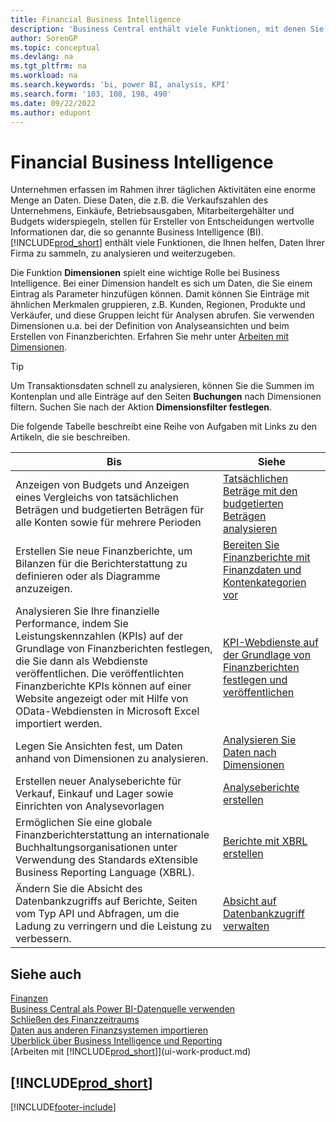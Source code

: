 ```yaml
---
title: Financial Business Intelligence
description: 'Business Central enthält viele Funktionen, mit denen Sie wertvolle Firmendaten für Business Intelligence und Entscheidungsfindung sammeln, analysieren und gemeinsam nutzen können.'
author: SorenGP
ms.topic: conceptual
ms.devlang: na
ms.tgt_pltfrm: na
ms.workload: na
ms.search.keywords: 'bi, power BI, analysis, KPI'
ms.search.form: '103, 108, 198, 490'
ms.date: 09/22/2022
ms.author: edupont
---
```

# <a name="financial-business-intelligence"></a><a name="financial-business-intelligence"></a>Financial Business Intelligence

Unternehmen erfassen im Rahmen ihrer täglichen Aktivitäten eine enorme Menge an Daten. Diese Daten, die z.B. die Verkaufszahlen des Unternehmens, Einkäufe, Betriebsausgaben, Mitarbeitergehälter und Budgets widerspiegeln, stellen für Ersteller von Entscheidungen wertvolle Informationen dar, die so genannte Business Intelligence (BI). [!INCLUDE[prod_short](includes/prod_short.md)] enthält viele Funktionen, die Ihnen helfen, Daten Ihrer Firma zu sammeln, zu analysieren und weiterzugeben.

Die Funktion **Dimensionen** spielt eine wichtige Rolle bei Business Intelligence. Bei einer Dimension handelt es sich um Daten, die Sie einem Eintrag als Parameter hinzufügen können. Damit können Sie Einträge mit ähnlichen Merkmalen gruppieren, z.B. Kunden, Regionen, Produkte und Verkäufer, und diese Gruppen leicht für Analysen abrufen. Sie verwenden Dimensionen u.a. bei der Definition von Analyseansichten und beim Erstellen von Finanzberichten. Erfahren Sie mehr unter [Arbeiten mit Dimensionen](finance-dimensions.md).

> [!TIP]
> Um Transaktionsdaten schnell zu analysieren, können Sie die Summen im Kontenplan und alle Einträge auf den Seiten **Buchungen** nach Dimensionen filtern. Suchen Sie nach der Aktion **Dimensionsfilter festlegen**.  

Die folgende Tabelle beschreibt eine Reihe von Aufgaben mit Links zu den Artikeln, die sie beschreiben.  

| Bis | Siehe |
| --- | --- |
|Anzeigen von Budgets und Anzeigen eines Vergleichs von tatsächlichen Beträgen und budgetierten Beträgen für alle Konten sowie für mehrere Perioden|[Tatsächlichen Beträge mit den budgetierten Beträgen analysieren](bi-how-analyze-actual-versus-budget.md)|
|Erstellen Sie neue Finanzberichte, um Bilanzen für die Berichterstattung zu definieren oder als Diagramme anzuzeigen.|[Bereiten Sie Finanzberichte mit Finanzdaten und Kontenkategorien vor](bi-how-work-account-schedule.md)|
|Analysieren Sie Ihre finanzielle Performance, indem Sie Leistungskennzahlen (KPIs) auf der Grundlage von Finanzberichten festlegen, die Sie dann als Webdienste veröffentlichen. Die veröffentlichten Finanzberichte KPIs können auf einer Website angezeigt oder mit Hilfe von OData-Webdiensten in Microsoft Excel importiert werden.|[KPI-Webdienste auf der Grundlage von Finanzberichten festlegen und veröffentlichen](bi-how-to-set-up-and-publish-kpi-web-services-based-on-account-schedules.md)|
|Legen Sie Ansichten fest, um Daten anhand von Dimensionen zu analysieren.|[Analysieren Sie Daten nach Dimensionen](bi-how-analyze-data-dimension.md)|
|Erstellen neuer Analyseberichte für Verkauf, Einkauf und Lager sowie Einrichten von Analysevorlagen|[Analyseberichte erstellen](bi-how-create-analysis-views-reports.md)|
|Ermöglichen Sie eine globale Finanzberichterstattung an internationale Buchhaltungsorganisationen unter Verwendung des Standards eXtensible Business Reporting Language (XBRL).|[Berichte mit XBRL erstellen](bi-create-reports-with-xbrl.md)|
|Ändern Sie die Absicht des Datenbankzugriffs auf Berichte, Seiten vom Typ API und Abfragen, um die Ladung zu verringern und die Leistung zu verbessern.|[Absicht auf Datenbankzugriff verwalten](admin-data-access-intent.md)|

## <a name="see-also"></a><a name="see-also"></a>Siehe auch

[Finanzen](finance.md)  
[Business Central als Power BI-Datenquelle verwenden](across-how-use-financials-data-source-powerbi.md)  
[Schließen des Finanzzeitraums](year-close-years-periods.md)  
[Daten aus anderen Finanzsystemen importieren](across-import-data-configuration-packages.md)  
[Überblick über Business Intelligence und Reporting](reports-bi-reporting.md)  
[Arbeiten mit [!INCLUDE[prod_short](includes/prod_short.md)]](ui-work-product.md)  

## [!INCLUDE[prod_short](includes/free_trial_md.md)]

[!INCLUDE[footer-include](includes/footer-banner.md)]

